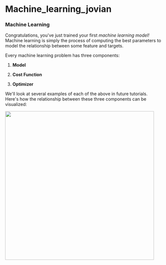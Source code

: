 # Machine_learning_jovian
### Machine Learning

Congratulations, you've just trained your first _machine learning model!_ Machine learning is simply the process of computing the best parameters to model the relationship between some feature and targets. 

Every machine learning problem has three components:

1. **Model**

2. **Cost Function**

3. **Optimizer**

We'll look at several examples of each of the above in future tutorials. Here's how the relationship between these three components can be visualized:

<img src="https://www.deepnetts.com/blog/wp-content/uploads/2019/02/SupervisedLearning.png" width="480">
